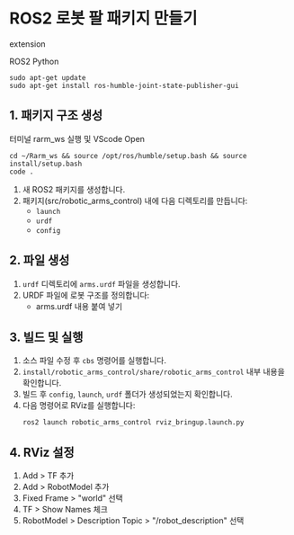 
# ROS2 로봇 팔 패키지 만들기

extension

ROS2
Python

```
sudo apt-get update
sudo apt-get install ros-humble-joint-state-publisher-gui
```

## 1. 패키지 구조 생성
터미널 rarm_ws 실행 및 VScode Open

```
cd ~/Rarm_ws && source /opt/ros/humble/setup.bash && source install/setup.bash
code .
```

1. 새 ROS2 패키지를 생성합니다.
2. 패키지(src/robotic_arms_control) 내에 다음 디렉토리를 만듭니다:
   - `launch`
   - `urdf`
   - `config`

## 2. 파일 생성

1. `urdf` 디렉토리에 `arms.urdf` 파일을 생성합니다.
2. URDF 파일에 로봇 구조를 정의합니다:
   - arms.urdf 내용 붙여 넣기
   

## 3. 빌드 및 실행

1. 소스 파일 수정 후 `cbs` 명령어를 실행합니다.
2. `install/robotic_arms_control/share/robotic_arms_control` 내부 내용을 확인합니다.
3. 빌드 후 `config`, `launch`, `urdf` 폴더가 생성되었는지 확인합니다.
4. 다음 명령어로 RViz를 실행합니다:
   ```
   ros2 launch robotic_arms_control rviz_bringup.launch.py
   ```

## 4. RViz 설정

1. Add > TF 추가
2. Add > RobotModel 추가
3. Fixed Frame > "world" 선택
4. TF > Show Names 체크
5. RobotModel > Description Topic > "/robot_description" 선택

